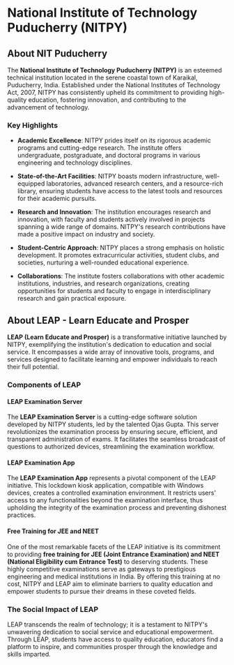 # National Institute of Technology Puducherry (NITPY)

## About NIT Puducherry

The **National Institute of Technology Puducherry (NITPY)** is an esteemed technical institution located in the serene coastal town of Karaikal, Puducherry, India. Established under the National Institutes of Technology Act, 2007, NITPY has consistently upheld its commitment to providing high-quality education, fostering innovation, and contributing to the advancement of technology.

### Key Highlights

- **Academic Excellence**: NITPY prides itself on its rigorous academic programs and cutting-edge research. The institute offers undergraduate, postgraduate, and doctoral programs in various engineering and technology disciplines.

- **State-of-the-Art Facilities**: NITPY boasts modern infrastructure, well-equipped laboratories, advanced research centers, and a resource-rich library, ensuring students have access to the latest tools and resources for their academic pursuits.

- **Research and Innovation**: The institution encourages research and innovation, with faculty and students actively involved in projects spanning a wide range of domains. NITPY's research contributions have made a positive impact on industry and society.

- **Student-Centric Approach**: NITPY places a strong emphasis on holistic development. It promotes extracurricular activities, student clubs, and societies, nurturing a well-rounded educational experience.

- **Collaborations**: The institute fosters collaborations with other academic institutions, industries, and research organizations, creating opportunities for students and faculty to engage in interdisciplinary research and gain practical exposure.

## About LEAP - Learn Educate and Prosper



**LEAP (Learn Educate and Prosper)** is a transformative initiative launched by NITPY, exemplifying the institution's dedication to education and social service. It encompasses a wide array of innovative tools, programs, and services designed to facilitate learning and empower individuals to reach their full potential.

### Components of LEAP

#### LEAP Examination Server

The **LEAP Examination Server** is a cutting-edge software solution developed by NITPY students, led by the talented Ojas Gupta. This server revolutionizes the examination process by ensuring secure, efficient, and transparent administration of exams. It facilitates the seamless broadcast of questions to authorized devices, streamlining the examination workflow.

#### LEAP Examination App

The **LEAP Examination App** represents a pivotal component of the LEAP initiative. This lockdown kiosk application, compatible with Windows devices, creates a controlled examination environment. It restricts users' access to any functionalities beyond the examination interface, thus upholding the integrity of the examination process and preventing dishonest practices.

#### Free Training for JEE and NEET

One of the most remarkable facets of the LEAP initiative is its commitment to providing **free training for JEE (Joint Entrance Examination) and NEET (National Eligibility cum Entrance Test)** to deserving students. These highly competitive examinations serve as gateways to prestigious engineering and medical institutions in India. By offering this training at no cost, NITPY and LEAP aim to eliminate barriers to quality education and empower students to pursue their dreams in these coveted fields.

### The Social Impact of LEAP

LEAP transcends the realm of technology; it is a testament to NITPY's unwavering dedication to social service and educational empowerment. Through LEAP, students have access to quality education, educators find a platform to inspire, and communities prosper through the knowledge and skills imparted.
